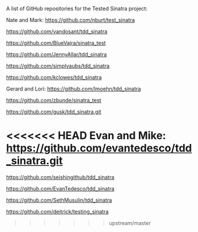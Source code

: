 A list of GitHub repositories for the Tested Sinatra project:

Nate and Mark: https://github.com/nburt/test_sinatra

https://github.com/vandosant/tdd_sinatra

https://github.com/BlueVajra/sinatra_test

https://github.com/JennyAllar/tdd_sinatra

https://github.com/simplyaubs/tdd_sinatra

https://github.com/kclowes/tdd_sinatra

Gerard and Lori: https://github.com/lmoehn/tdd_sinatra

https://github.com/zbunde/sinatra_test

https://github.com/gusk/tdd_sinatra.git

<<<<<<< HEAD
Evan and Mike: https://github.com/evantedesco/tdd_sinatra.git
=======
https://github.com/seishingithub/tdd_sinatra

https://github.com/EvanTedesco/tdd_sinatra

https://github.com/SethMusulin/tdd_sinatra

https://github.com/deitrick/testing_sinatra
>>>>>>> upstream/master
